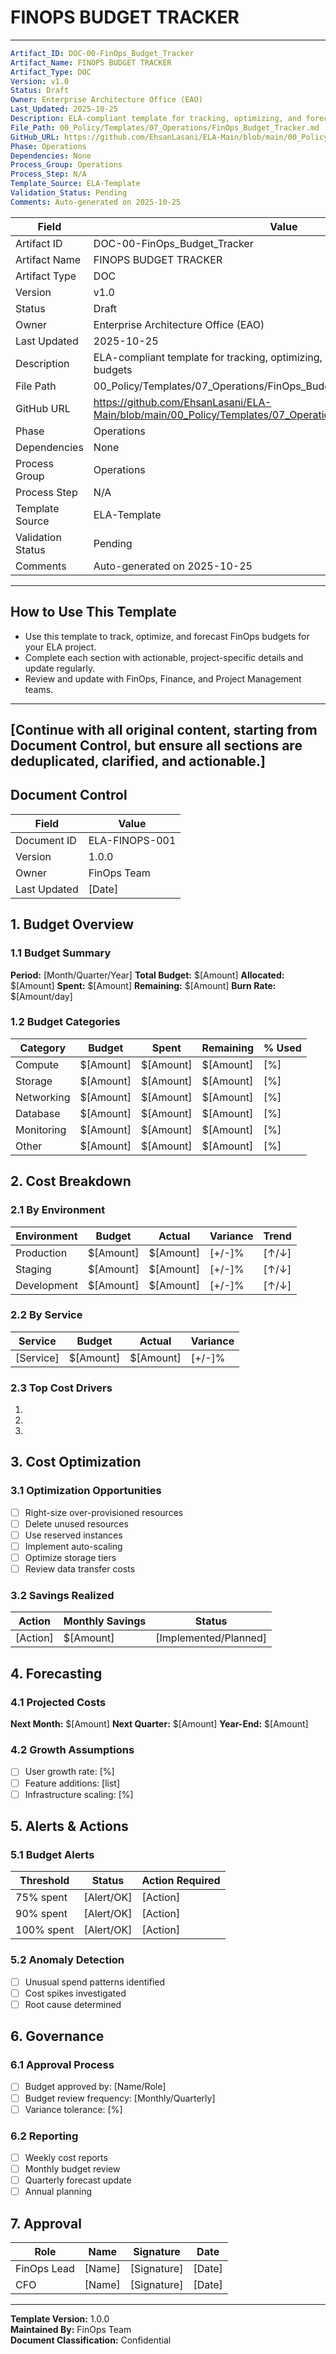 
# FINOPS BUDGET TRACKER

---
```yaml
Artifact_ID: DOC-00-FinOps_Budget_Tracker
Artifact_Name: FINOPS BUDGET TRACKER
Artifact_Type: DOC
Version: v1.0
Status: Draft
Owner: Enterprise Architecture Office (EAO)
Last_Updated: 2025-10-25
Description: ELA-compliant template for tracking, optimizing, and forecasting FinOps budgets
File_Path: 00_Policy/Templates/07_Operations/FinOps_Budget_Tracker.md
GitHub_URL: https://github.com/EhsanLasani/ELA-Main/blob/main/00_Policy/Templates/07_Operations/FinOps_Budget_Tracker.md
Phase: Operations
Dependencies: None
Process_Group: Operations
Process_Step: N/A
Template_Source: ELA-Template
Validation_Status: Pending
Comments: Auto-generated on 2025-10-25
```

| **Field**         | **Value**                                                                 |
|-------------------|---------------------------------------------------------------------------|
| Artifact ID       | DOC-00-FinOps_Budget_Tracker                                              |
| Artifact Name     | FINOPS BUDGET TRACKER                                                     |
| Artifact Type     | DOC                                                                       |
| Version           | v1.0                                                                      |
| Status            | Draft                                                                     |
| Owner             | Enterprise Architecture Office (EAO)                                      |
| Last Updated      | 2025-10-25                                                                |
| Description       | ELA-compliant template for tracking, optimizing, and forecasting FinOps budgets |
| File Path         | 00_Policy/Templates/07_Operations/FinOps_Budget_Tracker.md                |
| GitHub URL        | https://github.com/EhsanLasani/ELA-Main/blob/main/00_Policy/Templates/07_Operations/FinOps_Budget_Tracker.md |
| Phase             | Operations                                                                |
| Dependencies      | None                                                                      |
| Process Group     | Operations                                                                |
| Process Step      | N/A                                                                       |
| Template Source   | ELA-Template                                                              |
| Validation Status | Pending                                                                   |
| Comments          | Auto-generated on 2025-10-25                                              |

---

## How to Use This Template
- Use this template to track, optimize, and forecast FinOps budgets for your ELA project.
- Complete each section with actionable, project-specific details and update regularly.
- Review and update with FinOps, Finance, and Project Management teams.

---

## [Continue with all original content, starting from Document Control, but ensure all sections are deduplicated, clarified, and actionable.]

## Document Control
| Field | Value |
|-------|-------|
| Document ID | ELA-FINOPS-001 |
| Version | 1.0.0 |
| Owner | FinOps Team |
| Last Updated | [Date] |

## 1. Budget Overview

### 1.1 Budget Summary
**Period:** [Month/Quarter/Year]
**Total Budget:** $[Amount]
**Allocated:** $[Amount]
**Spent:** $[Amount]
**Remaining:** $[Amount]
**Burn Rate:** $[Amount/day]

### 1.2 Budget Categories
| Category | Budget | Spent | Remaining | % Used |
|----------|--------|-------|-----------|--------|
| Compute | $[Amount] | $[Amount] | $[Amount] | [%] |
| Storage | $[Amount] | $[Amount] | $[Amount] | [%] |
| Networking | $[Amount] | $[Amount] | $[Amount] | [%] |
| Database | $[Amount] | $[Amount] | $[Amount] | [%] |
| Monitoring | $[Amount] | $[Amount] | $[Amount] | [%] |
| Other | $[Amount] | $[Amount] | $[Amount] | [%] |

## 2. Cost Breakdown

### 2.1 By Environment
| Environment | Budget | Actual | Variance | Trend |
|-------------|--------|--------|----------|-------|
| Production | $[Amount] | $[Amount] | [+/-]% | [↑/↓] |
| Staging | $[Amount] | $[Amount] | [+/-]% | [↑/↓] |
| Development | $[Amount] | $[Amount] | [+/-]% | [↑/↓] |

### 2.2 By Service
| Service | Budget | Actual | Variance |
|---------|--------|--------|----------|
| [Service] | $[Amount] | $[Amount] | [+/-]% |

### 2.3 Top Cost Drivers
1. [Service/Resource]: $[Amount]
2. [Service/Resource]: $[Amount]
3. [Service/Resource]: $[Amount]

## 3. Cost Optimization

### 3.1 Optimization Opportunities
- [ ] Right-size over-provisioned resources
- [ ] Delete unused resources
- [ ] Use reserved instances
- [ ] Implement auto-scaling
- [ ] Optimize storage tiers
- [ ] Review data transfer costs

### 3.2 Savings Realized
| Action | Monthly Savings | Status |
|--------|----------------|--------|
| [Action] | $[Amount] | [Implemented/Planned] |

## 4. Forecasting

### 4.1 Projected Costs
**Next Month:** $[Amount]
**Next Quarter:** $[Amount]
**Year-End:** $[Amount]

### 4.2 Growth Assumptions
- [ ] User growth rate: [%]
- [ ] Feature additions: [list]
- [ ] Infrastructure scaling: [%]

## 5. Alerts & Actions

### 5.1 Budget Alerts
| Threshold | Status | Action Required |
|-----------|--------|------------------|
| 75% spent | [Alert/OK] | [Action] |
| 90% spent | [Alert/OK] | [Action] |
| 100% spent | [Alert/OK] | [Action] |

### 5.2 Anomaly Detection
- [ ] Unusual spend patterns identified
- [ ] Cost spikes investigated
- [ ] Root cause determined

## 6. Governance

### 6.1 Approval Process
- [ ] Budget approved by: [Name/Role]
- [ ] Budget review frequency: [Monthly/Quarterly]
- [ ] Variance tolerance: [%]

### 6.2 Reporting
- [ ] Weekly cost reports
- [ ] Monthly budget review
- [ ] Quarterly forecast update
- [ ] Annual planning

## 7. Approval

| Role | Name | Signature | Date |
|------|------|-----------|------|
| FinOps Lead | [Name] | [Signature] | [Date] |
| CFO | [Name] | [Signature] | [Date] |

---

**Template Version:** 1.0.0  
**Maintained By:** FinOps Team  
**Document Classification:** Confidential
